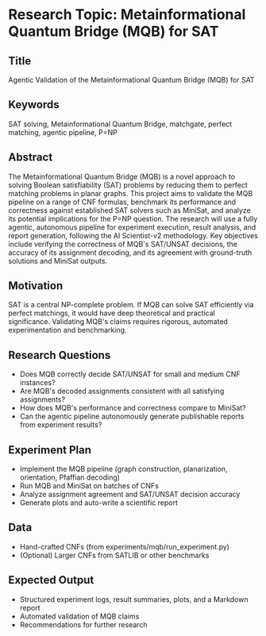 # Research Topic: Metainformational Quantum Bridge (MQB) for SAT

## Title
Agentic Validation of the Metainformational Quantum Bridge (MQB) for SAT

## Keywords
SAT solving, Metainformational Quantum Bridge, matchgate, perfect matching, agentic pipeline, P=NP

## Abstract
The Metainformational Quantum Bridge (MQB) is a novel approach to solving Boolean satisfiability (SAT) problems by reducing them to perfect matching problems in planar graphs. This project aims to validate the MQB pipeline on a range of CNF formulas, benchmark its performance and correctness against established SAT solvers such as MiniSat, and analyze its potential implications for the P=NP question. The research will use a fully agentic, autonomous pipeline for experiment execution, result analysis, and report generation, following the AI Scientist-v2 methodology. Key objectives include verifying the correctness of MQB's SAT/UNSAT decisions, the accuracy of its assignment decoding, and its agreement with ground-truth solutions and MiniSat outputs.

## Motivation
SAT is a central NP-complete problem. If MQB can solve SAT efficiently via perfect matchings, it would have deep theoretical and practical significance. Validating MQB's claims requires rigorous, automated experimentation and benchmarking.

## Research Questions
- Does MQB correctly decide SAT/UNSAT for small and medium CNF instances?
- Are MQB's decoded assignments consistent with all satisfying assignments?
- How does MQB's performance and correctness compare to MiniSat?
- Can the agentic pipeline autonomously generate publishable reports from experiment results?

## Experiment Plan
- Implement the MQB pipeline (graph construction, planarization, orientation, Pfaffian decoding)
- Run MQB and MiniSat on batches of CNFs
- Analyze assignment agreement and SAT/UNSAT decision accuracy
- Generate plots and auto-write a scientific report

## Data
- Hand-crafted CNFs (from experiments/mqb/run_experiment.py)
- (Optional) Larger CNFs from SATLIB or other benchmarks

## Expected Output
- Structured experiment logs, result summaries, plots, and a Markdown report
- Automated validation of MQB claims
- Recommendations for further research
